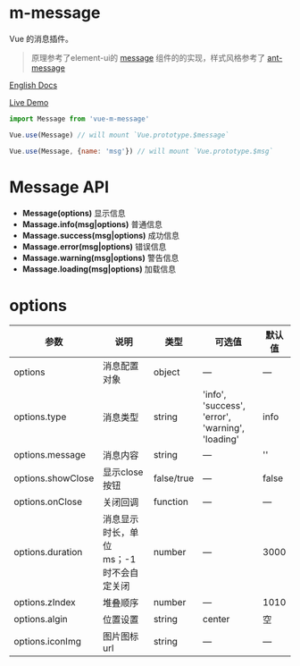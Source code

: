 # m-message

Vue 的消息插件。

> 原理参考了element-ui的 [message](https://github.com/ElemeFE/element/blob/dev/packages/message/index.js) 组件的的实现，样式风格参考了 [ant-message](https://ant.design/components/message-cn/)

[English Docs](README.md)

[Live Demo](https://mengdu.github.io/m-message/example/)


```js
import Message from 'vue-m-message'

Vue.use(Message) // will mount `Vue.prototype.$message`
```

```js
Vue.use(Message, {name: 'msg'}) // will mount `Vue.prototype.$msg`
```


# Message API

+ **Message(options)** 显示信息
+ **Massage.info(msg|options)** 普通信息
+ **Massage.success(msg|options)** 成功信息
+ **Massage.error(msg|options)** 错误信息
+ **Massage.warning(msg|options)** 警告信息
+ **Massage.loading(msg|options)** 加载信息


# options

| 参数      | 说明    | 类型      | 可选值       | 默认值   |
|---------- |-------- |---------- |-------------  |-------- |
| options   | 消息配置对象   | object | —  |    —   |
| options.type   |  消息类型  | string | 'info', 'success', 'error', 'warning', 'loading'  |   info   |
| options.message   |  消息内容  | string | —  |    ''   |
| options.showClose   |  显示close按钮  | false/true | —  |   false   |
| options.onClose   |  关闭回调   | function | —  |    —   |
| options.duration   |  消息显示时长，单位ms；-1时不会自定关闭  | number | —  |   3000   |
| options.zIndex   |  堆叠顺序   | number | —  |    1010   |
| options.algin   |  位置设置   | string | center  |   空   |
| options.iconImg   | 图片图标url  | string | —  |   —   |